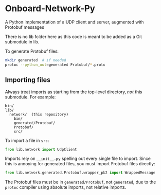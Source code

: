 # Onboard-Network-Py
A Python implementation of a UDP client and server, augmented with Protobuf messages

There is no lib folder here as this code is meant to be added as a Git submodule in lib.

To generate Protobuf files:
```bash
mkdir generated  # if needed
protoc --python_out=generated Protobuf/*.proto
```

## Importing files

Always treat imports as starting from the top-level directory, _not_ this submodule. For example: 
```
bin/
lib/
  network/  (this repository)
    bin/
    generated/Protobuf/
    Protobuf/
    src/
```
To import a file in `src`:
```py
from lib.network import UdpClient
```

Imports rely on `__init__.py` spelling out every single file to import. Since this is annoying for generated files, you must import Protobuf files directly:
```py
from lib.network.generated.Protobuf.wrapper_pb2 import WrappedMessage
```

The Protobuf files must be in `generated/Protobuf`, not `generated`, due to the `protoc` compiler using absolute imports, not relative imports.
